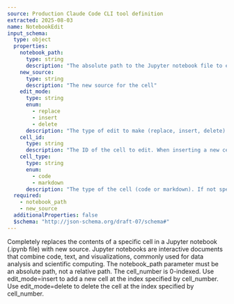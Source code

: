 ```yaml
---
source: Production Claude Code CLI tool definition
extracted: 2025-08-03
name: NotebookEdit
input_schema:
  type: object
  properties:
    notebook_path:
      type: string
      description: "The absolute path to the Jupyter notebook file to edit (must be absolute, not relative)"
    new_source:
      type: string
      description: "The new source for the cell"
    edit_mode:
      type: string
      enum:
        - replace
        - insert
        - delete
      description: "The type of edit to make (replace, insert, delete). Defaults to replace."
    cell_id:
      type: string
      description: "The ID of the cell to edit. When inserting a new cell, the new cell will be inserted after the cell with this ID, or at the beginning if not specified."
    cell_type:
      type: string
      enum:
        - code
        - markdown
      description: "The type of the cell (code or markdown). If not specified, it defaults to the current cell type. If using edit_mode=insert, this is required."
  required:
    - notebook_path
    - new_source
  additionalProperties: false
  $schema: "http://json-schema.org/draft-07/schema#"
---
```


Completely replaces the contents of a specific cell in a Jupyter notebook (.ipynb file) with new source. Jupyter notebooks are interactive documents that combine code, text, and visualizations, commonly used for data analysis and scientific computing. The notebook_path parameter must be an absolute path, not a relative path. The cell_number is 0-indexed. Use edit_mode=insert to add a new cell at the index specified by cell_number. Use edit_mode=delete to delete the cell at the index specified by cell_number.
